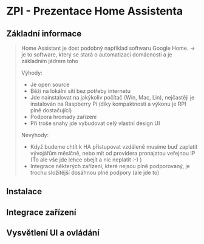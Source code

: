 # ZPI - Prezentace Home Assistenta

## Základní informace
> Home Assistant je dost podobný například softwaru Google Home.
> -> je to software, který se stará o automatizaci domácnosti a je základním jádrem toho
>
> Výhody: 
>  - Je open source
>  - Běží na lokální síti bez potřeby internetu
>  - Jde nainstalovat na jakýkoliv počítač (Win, Mac, Lin), nejčastěji je instalován na Raspberry Pi (díky kompaktnosti a výkonu je RPI plně dostačující)
>  - Podpora hromady zařízení
>  - Při troše snahy jde vybudovat celý vlastní design UI
>
> Nevýhody:
>  - Když budeme chtít k HA přistupovat vzdáleně musíme buď zaplatit vývojářům měsíčně, nebo mít od providera pronajatou veřejnou IP
>    (To ale vše jde lehce obejít a nic neplatit :-) )
>  - Integrace některých zařízení, které nejsou plně podporovaný, je trochu složitější dosáhnou plné podpory (ale jde to)


## Instalace


## Integrace zařízení


## Vysvětlení UI a ovládání
